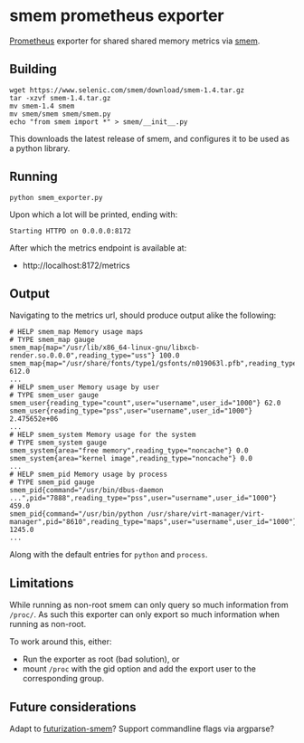 # smem prometheus exporter
[Prometheus](https://prometheus.io/) exporter for shared shared memory metrics via [smem](https://www.selenic.com/smem/).

## Building
```
wget https://www.selenic.com/smem/download/smem-1.4.tar.gz
tar -xzvf smem-1.4.tar.gz
mv smem-1.4 smem
mv smem/smem smem/smem.py
echo "from smem import *" > smem/__init__.py
```
This downloads the latest release of smem, and configures it to be used as a python library.

## Running
```
python smem_exporter.py
```
Upon which a lot will be printed, ending with:
```
Starting HTTPD on 0.0.0.0:8172
```
After which the metrics endpoint is available at:
* http://localhost:8172/metrics

## Output
Navigating to the metrics url, should produce output alike the following:
```
# HELP smem_map Memory usage maps
# TYPE smem_map gauge
smem_map{map="/usr/lib/x86_64-linux-gnu/libxcb-render.so.0.0.0",reading_type="uss"} 100.0
smem_map{map="/usr/share/fonts/type1/gsfonts/n019063l.pfb",reading_type="vss"} 612.0
...
# HELP smem_user Memory usage by user
# TYPE smem_user gauge
smem_user{reading_type="count",user="username",user_id="1000"} 62.0
smem_user{reading_type="pss",user="username",user_id="1000"} 2.475652e+06
...
# HELP smem_system Memory usage for the system
# TYPE smem_system gauge
smem_system{area="free memory",reading_type="noncache"} 0.0
smem_system{area="kernel image",reading_type="noncache"} 0.0
...
# HELP smem_pid Memory usage by process
# TYPE smem_pid gauge
smem_pid{command="/usr/bin/dbus-daemon ...",pid="7888",reading_type="pss",user="username",user_id="1000"} 459.0
smem_pid{command="/usr/bin/python /usr/share/virt-manager/virt-manager",pid="8610",reading_type="maps",user="username",user_id="1000"} 1245.0
...
```
Along with the default entries for `python` and `process`.

## Limitations
While running as non-root smem can only query so much information from `/proc/`.
As such this exporter can only export so much information when running as non-root.

To work around this, either:
* Run the exporter as root (bad solution), or
* mount `/proc` with the gid option and add the export user to the corresponding group.

## Future considerations
Adapt to [futurization-smem](https://github.com/necromuralist/smem)?
Support commandline flags via argparse?
